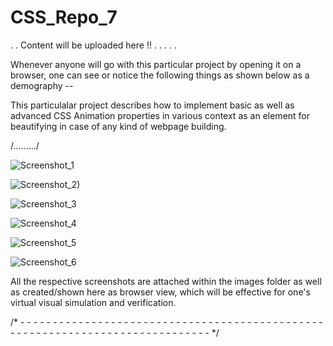 # CSS_Repo_7

. . Content will be uploaded here !! . . . . .

Whenever anyone will go with this particular project by opening it on a browser, one can see or notice the following things as shown below as a demography --

This particulalar project describes how to implement basic as well as advanced CSS Animation properties in various context as an element for beautifying in case of any kind of webpage building.

/........./


![Screenshot_1](https://user-images.githubusercontent.com/65014749/88548406-aef30a00-d03c-11ea-8e4d-e8d501ac7341.png)

![Screenshot_2)](https://user-images.githubusercontent.com/65014749/88549550-0f367b80-d03e-11ea-9a22-758f97e148d5.png)

![Screenshot_3](https://user-images.githubusercontent.com/65014749/88549653-32612b00-d03e-11ea-9836-dd0fb66d176b.png)

![Screenshot_4](https://user-images.githubusercontent.com/65014749/88549777-59b7f800-d03e-11ea-90b6-718b136565eb.png)

![Screenshot_5](https://user-images.githubusercontent.com/65014749/88550543-62f59480-d03f-11ea-8cb0-23e3f2a7fa2b.png)

![Screenshot_6](https://user-images.githubusercontent.com/65014749/88551544-984eb200-d040-11ea-9547-8f2b825db66a.png)

All the respective screenshots are attached within the images folder as well as created/shown here as browser view, which will be effective for one's virtual visual simulation and verification.

/* - - - - - - - - - - - - - - - - - - - - - - - - - - - - - - - - - - - - - - - - - - - - - - - - - - - - - - - - - - - - - - - - - - -  - - - - - - - - - - - */
